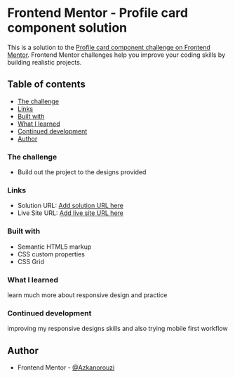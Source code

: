 # Frontend Mentor - Profile card component solution

This is a solution to the [Profile card component challenge on Frontend Mentor](https://www.frontendmentor.io/challenges/profile-card-component-cfArpWshJ). Frontend Mentor challenges help you improve your coding skills by building realistic projects.

## Table of contents

- [The challenge](#the-challenge)
- [Links](#links)
- [Built with](#built-with)
- [What I learned](#what-i-learned)
- [Continued development](#continued-development)
- [Author](#author)

### The challenge

- Build out the project to the designs provided

### Links

- Solution URL: [Add solution URL here](https://github.com/Azkanorouzi/User-profile)
- Live Site URL: [Add live site URL here](https://azkanorouzi.github.io/User-profile/)

### Built with

- Semantic HTML5 markup
- CSS custom properties
- CSS Grid

### What I learned

learn much more about responsive design and practice

### Continued development

improving my responsive designs skills and also trying mobile first workflow

## Author

- Frontend Mentor - [@Azkanorouzi](https://www.frontendmentor.io/profile/Azkanorouzi)
